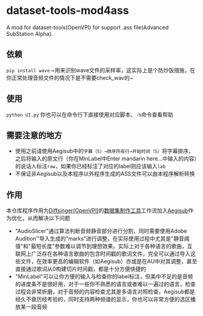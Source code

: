# dataset-tools-mod4ass
A mod for dataset-tools(OpenVPI) for support .ass file(Advanced SubStation Alpha). 

## 依赖
`pip install wave`
~用来识别wave文件的采样率，这实际上是个防炒饭措施，在你正常处理音频文件的情况下是不需要check_wav的~

## 使用
`python UI.py`
你也可以在命令行下直接使用对应脚本，`-h`命令查看帮助

## 需要注意的地方
 - 使用之前请使用Aegisub中的`字幕（S）→排序所有行→开始时间（S）`将字幕排序，之后将输入的原文行（你在MinLabel中Enter mandarin here…中输入的内容）的说话人标注`raw`，如果你已经标注了对应的label则应该输入`lab`
 - 不保证非Aegisub以及本程序以外程序生成的ASS文件可以由本程序解析转换

## 作用
本仓库程序作用为[Diffsinger(OpenVPI)][1]的[数据集制作工具][2]工作流加入[Aegisub][3]作为优化，从而解决以下问题

 - "AudioSlicer"通过算法判断音频静音部分进行分割，同时需要使用Adobe Audition™导入生成的"marks"进行调整，在实际使用过程中尤其是"静音阈值"和"最短长度"参数难以调节到理想效果。实际上对于各种语言的歌曲，互联网上广泛存在各种语言歌曲的包含时间戳的歌词文件，完全可以通过导入这些文件，在效率更高的编辑软件（如Aegisub）亦或是在AU中对其调整，甚至直接通过歌词从0构建切片时间戳，都是十分方便快捷的
 - "MinLabel"可以让你方便的输入与检查你的label标注，但美中不足的是音频的进度条不是很好用，对于一些你不熟悉的语言或者难以一遍过的语言，检查过程会非常折磨，对于音频的内容检查尤其是多语言对照检查，Aegisub都是经久不衰历经考验的，同时支持两种频谱的显示，你也可以非常方便的选区播放某一段音频

[1]: https://github.com/openvpi/DiffSinger
[2]: https://github.com/openvpi/dataset-tools
[3]: https://aegi.vmoe.info/
